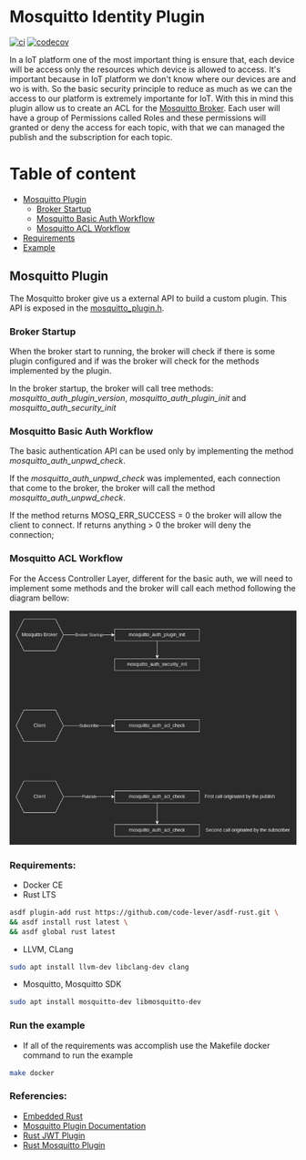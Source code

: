 # Mosquitto Identity Plugin

[![ci](https://github.com/tointernet/mosquitto.identity.plugin/actions/workflows/ci.yml/badge.svg)](https://github.com/tointernet/mosquitto.identity.plugin/actions/workflows/ci.yml) [![codecov](https://codecov.io/gh/tointernet/mosquitto.identity.plugin/branch/main/graph/badge.svg?token=X9L45YZD95)](https://codecov.io/gh/tointernet/mosquitto.identity.plugin)

In a IoT platform one of the most important thing is ensure that, each device will be access only the resources which device is allowed to access.
It's important because in IoT platform we don't know where our devices are and wo is with. So the basic security principle to reduce as much as we can
the access to our platform is extremely importante for IoT. With this in mind this plugin allow us to create an ACL for the [Mosquitto Broker](https://mosquitto.org/). Each user will have a group
of Permissions called Roles and these permissions will granted or deny the access for each topic, with that we can managed the publish and the subscription for each topic.

# Table of content

- [Mosquitto Plugin](#mosquitto-plugin)
  - [Broker Startup](#broker-startup)
  - [Mosquitto Basic Auth Workflow](#mosquitto-basic-auth-workflow)
  - [Mosquitto ACL Workflow](#mosquitto-acl-workflow)
- [Requirements](#requirements)
- [Example](#run-the-example)

## Mosquitto Plugin

The Mosquitto broker give us a external API to build a custom plugin. This API is exposed in the [mosquitto_plugin.h](https://mosquitto.org/api/files/mosquitto_plugin-h.html).

### Broker Startup

When the broker start to running, the broker will check if there is some plugin configured and if was the broker will check for the methods implemented by the plugin.

In the broker startup, the broker will call tree methods: *mosquitto_auth_plugin_version*, *mosquitto_auth_plugin_init* and *mosquitto_auth_security_init*

### Mosquitto Basic Auth Workflow

The basic authentication API can be used only by implementing the method *mosquitto_auth_unpwd_check*.

If the *mosquitto_auth_unpwd_check* was implemented, each connection that come to the broker, the broker will call the method *mosquitto_auth_unpwd_check*.

If the method returns MOSQ_ERR_SUCCESS = 0 the broker will allow the client to connect. If returns anything > 0 the broker will deny the connection;

### Mosquitto ACL Workflow

For the Access Controller Layer, different for the basic auth, we will need to implement some methods and the broker will call each method following the diagram bellow:

<div align="center">
<img src="./docs/flow.png" />
</div>

### Requirements:
- Docker CE
- Rust LTS
```bash
asdf plugin-add rust https://github.com/code-lever/asdf-rust.git \
&& asdf install rust latest \
&& asdf global rust latest
```
- LLVM, CLang
```bash
sudo apt install llvm-dev libclang-dev clang
```
- Mosquitto, Mosquitto SDK
```bash
sudo apt install mosquitto-dev libmosquitto-dev
```

### Run the example
- If all of the requirements was accomplish use the Makefile docker command to run the example
```bash 
make docker 
```

### Referencies:
- [Embedded Rust](https://docs.rust-embedded.org/book/interoperability/rust-with-c.html)
- [Mosquitto Plugin Documentation](https://mosquitto.org/api/files/mosquitto_plugin-h.html)
- [Rust JWT Plugin](https://github.com/wiomoc/mosquitto-jwt-auth)
- [Rust Mosquitto Plugin](https://github.com/TotalKrill/mosquitto_plugin)